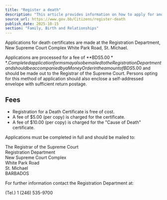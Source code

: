 ```yaml
---
title: "Register a death"
description: "This article provides information on how to apply for and obtain a death certificate in Barbados, including fees and contact details."
source_url: https://www.gov.bb/Citizens/register-death
publish_date: 2025-10-15
section: "Family, Birth and Relationships"
---
```


Applications for death certificates are made at the Registration Department, New Supreme Court Complex White Park Road, St. Michael.

Applications are processed for a fee of **BDS$5.00**. Completed application forms may also be mailed to the Registration Department and should be accompanied by a Money Order in the amount of BDS$5.00 and should be made out to the Registrar of the Supreme Court. Persons opting for this method of application should also enclose a self-addressed envelope with sufficient return postage.

## Fees

*   Registration for a Death Certificate is free of cost.
*   A fee of $5.00 (per copy) is charged for the certificate.
*   A fee of $10.00 (per copy) is charged for the "Cause of Death" certificate.

Applications must be completed in full and should be mailed to: 

The Registrar of the Supreme Court  
Registration Department  
New Supreme Court Complex  
White Park Road  
St. Michael  
BARBADOS

For further information contact the Registration Department at:

(Tel.) 1 (246) 535-9700
```